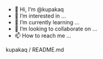 - 👋 Hi, I’m @kupakaq
- 👀 I’m interested in ...
- 🌱 I’m currently learning ...
- 💞️ I’m looking to collaborate on ...
- 📫 How to reach me ...

<!---
kupakaq/kupakaq is a ✨ special ✨ repository because its `README.md` (this file) appears on your GitHub profile.
You can click the Preview link to take a look at your changes.
--->
kupakaq / README.md
